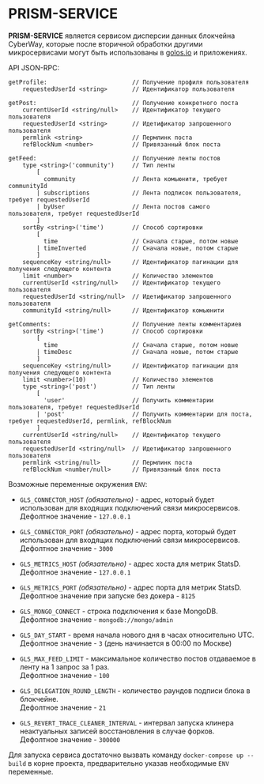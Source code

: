 # PRISM-SERVICE

**PRISM-SERVICE** является сервисом дисперсии данных блокчейна CyberWay, которые после вторичной обработки другими
микросервисами могут быть использованы в [golos.io](https://golos.io) и приложениях.

API JSON-RPC:

```
getProfile:                        // Получение профиля пользователя
    requestedUserId <string>       // Идентификатор пользователя

getPost:                           // Получение конкретного поста
    currentUserId <string/null>    // Идентификатор текущего пользователя
    requestedUserId <string>       // Идетификатор запрошенного пользователя
    permlink <string>              // Пермлинк поста
    refBlockNum <number>           // Привязанный блок поста

getFeed:                           // Получение ленты постов
    type <string>('community')     // Тип ленты
        [
          community                // Лента комьюнити, требует communityId
        | subscriptions            // Лента подписок пользователя, требует requestedUserId
        | byUser                   // Лента постов самого пользователя, требует requestedUserId
        ]
    sortBy <string>('time')        // Способ сортировки
        [
          time                     // Сначала старые, потом новые
        | timeInverted             // Сначала новые, потом старые
        ]
    sequenceKey <string/null>      // Идентификатор пагинации для получения следующего контента
    limit <number>                 // Количество элементов
    currentUserId <string/null>    // Идентификатор текущего пользователя
    requestedUserId <string/null>  // Идетификатор запрошенного пользователя
    communityId <string/null>      // Идентификатор комьюнити

getComments:                       // Получение ленты комментариев
    sortBy <string>('time')        // Способ сортировки
        [
          time                     // Сначала старые, потом новые
        | timeDesc                 // Сначала новые, потом старые
        ]
    sequenceKey <string/null>      // Идентификатор пагинации для получения следующего контента
    limit <number>(10)             // Количество элементов
    type <string>('post')          // Тип ленты
        [
          'user'                   // Получить комментарии пользователя, требует requestedUserId
        | 'post'                   // Получить комментарии для поста, требует requestedUserId, permlink, refBlockNum
        ]
    currentUserId <string/null>    // Идентификатор текущего пользователя
    requestedUserId <string/null>  // Идетификатор запрошенного пользователя
    permlink <string/null>         // Пермлинк поста
    refBlockNum <number/null>      // Привязанный блок поста
```

Возможные переменные окружения `ENV`:

- `GLS_CONNECTOR_HOST` _(обязательно)_ - адрес, который будет использован для входящих подключений связи микросервисов.  
 Дефолтное значение - `127.0.0.1`

- `GLS_CONNECTOR_PORT` _(обязательно)_ - адрес порта, который будет использован для входящих подключений связи микросервисов.  
 Дефолтное значение - `3000`

- `GLS_METRICS_HOST` _(обязательно)_ - адрес хоста для метрик StatsD.  
 Дефолтное значение - `127.0.0.1`

- `GLS_METRICS_PORT` _(обязательно)_ - адрес порта для метрик StatsD.  
 Дефолтное значение при запуске без докера - `8125`

- `GLS_MONGO_CONNECT` - строка подключения к базе MongoDB.  
 Дефолтное значение - `mongodb://mongo/admin`

- `GLS_DAY_START` - время начала нового дня в часах относительно UTC.  
 Дефолтное значение - `3` (день начинается в 00:00 по Москве)

- `GLS_MAX_FEED_LIMIT` - максимальное количество постов отдаваемое в ленту на 1 запрос за 1 раз.  
 Дефолтное значение - `100`

- `GLS_DELEGATION_ROUND_LENGTH` - количество раундов подписи блока в блокчейне.  
 Дефолтное значение - `21`

- `GLS_REVERT_TRACE_CLEANER_INTERVAL` - интервал запуска клинера неактуальных записей восстановления в случае форков.  
 Дефолтное значение - `300000`

Для запуска сервиса достаточно вызвать команду `docker-compose up --build` в корне проекта, предварительно указав
необходимые `ENV` переменные.
